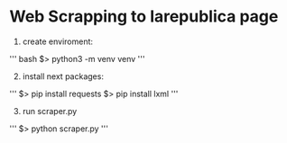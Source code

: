 # Web Scrapping to larepublica page




1. create enviroment:

'''
bash
$> python3 -m venv venv
'''

2. install next packages:

'''
$> pip install requests
$> pip install lxml
'''

3. run scraper.py

'''
$> python scraper.py
'''

